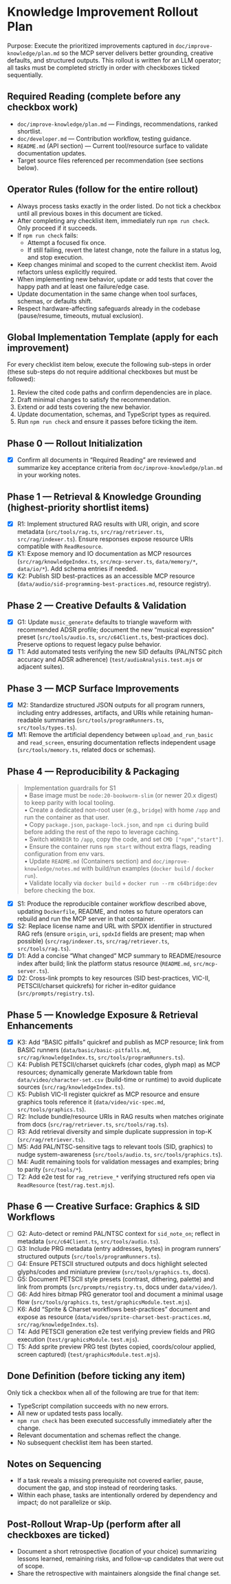 # Knowledge Improvement Rollout Plan

Purpose: Execute the prioritized improvements captured in `doc/improve-knowledge/plan.md` so the MCP server delivers better grounding, creative defaults, and structured outputs. This rollout is written for an LLM operator; all tasks must be completed strictly in order with checkboxes ticked sequentially.

## Required Reading (complete before any checkbox work)

- `doc/improve-knowledge/plan.md` — Findings, recommendations, ranked shortlist.
- `doc/developer.md` — Contribution workflow, testing guidance.
- `README.md` (API section) — Current tool/resource surface to validate documentation updates.
- Target source files referenced per recommendation (see sections below).

## Operator Rules (follow for the entire rollout)

- Always process tasks exactly in the order listed. Do not tick a checkbox until all previous boxes in this document are ticked.
- After completing any checklist item, immediately run `npm run check`. Only proceed if it succeeds.
- If `npm run check` fails:
  - Attempt a focused fix once.
  - If still failing, revert the latest change, note the failure in a status log, and stop execution.
- Keep changes minimal and scoped to the current checklist item. Avoid refactors unless explicitly required.
- When implementing new behavior, update or add tests that cover the happy path and at least one failure/edge case.
- Update documentation in the same change when tool surfaces, schemas, or defaults shift.
- Respect hardware-affecting safeguards already in the codebase (pause/resume, timeouts, mutual exclusion).

## Global Implementation Template (apply for each improvement)

For every checklist item below, execute the following sub-steps in order (these sub-steps do not require additional checkboxes but must be followed):

1. Review the cited code paths and confirm dependencies are in place.
2. Draft minimal changes to satisfy the recommendation.
3. Extend or add tests covering the new behavior.
4. Update documentation, schemas, and TypeScript types as required.
5. Run `npm run check` and ensure it passes before ticking the item.

## Phase 0 — Rollout Initialization

- [x] Confirm all documents in “Required Reading” are reviewed and summarize key acceptance criteria from `doc/improve-knowledge/plan.md` in your working notes.

## Phase 1 — Retrieval & Knowledge Grounding (highest-priority shortlist items)

- [x] R1: Implement structured RAG results with URI, origin, and score metadata (`src/tools/rag.ts`, `src/rag/retriever.ts`, `src/rag/indexer.ts`). Ensure responses expose resource URIs compatible with `ReadResource`.
- [x] K1: Expose memory and IO documentation as MCP resources (`src/rag/knowledgeIndex.ts`, `src/mcp-server.ts`, `data/memory/*`, `data/io/*`). Add schema entries if needed.
- [x] K2: Publish SID best-practices as an accessible MCP resource (`data/audio/sid-programming-best-practices.md`, resource registry).

## Phase 2 — Creative Defaults & Validation

- [x] G1: Update `music_generate` defaults to triangle waveform with recommended ADSR profile; document the new “musical expression” preset (`src/tools/audio.ts`, `src/c64Client.ts`, best-practices doc). Preserve options to request legacy pulse behavior.
- [x] T1: Add automated tests verifying the new SID defaults (PAL/NTSC pitch accuracy and ADSR adherence) (`test/audioAnalysis.test.mjs` or adjacent suites).

## Phase 3 — MCP Surface Improvements

- [x] M2: Standardize structured JSON outputs for all program runners, including entry addresses, artifacts, and URIs while retaining human-readable summaries (`src/tools/programRunners.ts`, `src/tools/types.ts`).
- [x] M1: Remove the artificial dependency between `upload_and_run_basic` and `read_screen`, ensuring documentation reflects independent usage (`src/tools/memory.ts`, related docs or schemas).

## Phase 4 — Reproducibility & Packaging

> Implementation guardrails for S1  
> • Base image must be `node:20-bookworm-slim` (or newer 20.x digest) to keep parity with local tooling.  
> • Create a dedicated non-root user (e.g., `bridge`) with home `/app` and run the container as that user.  
> • Copy `package.json`, `package-lock.json`, and `npm ci` during build before adding the rest of the repo to leverage caching.  
> • Switch `WORKDIR` to `/app`, copy the code, and set `CMD ["npm","start"]`.  
> • Ensure the container runs `npm start` without extra flags, reading configuration from env vars.  
> • Update `README.md` (Containers section) and `doc/improve-knowledge/notes.md` with build/run examples (`docker build` / `docker run`).  
> • Validate locally via `docker build` + `docker run --rm c64bridge:dev` before checking the box.

- [x] S1: Produce the reproducible container workflow described above, updating `Dockerfile`, README, and notes so future operators can rebuild and run the MCP server in that container.
- [x] S2: Replace license name and URL with SPDX identifier in structured RAG refs (ensure `origin`, `uri`, `spdxId` fields are present; map when possible) (`src/rag/indexer.ts`, `src/rag/retriever.ts`, `src/tools/rag.ts`).
- [x] D1: Add a concise “What changed” MCP summary to README/resource index after build; link the platform status resource (`README.md`, `src/mcp-server.ts`).
- [x] D2: Cross-link prompts to key resources (SID best-practices, VIC-II, PETSCII/charset quickrefs) for richer in-editor guidance (`src/prompts/registry.ts`).

## Phase 5 — Knowledge Exposure & Retrieval Enhancements

- [x] K3: Add “BASIC pitfalls” quickref and publish as MCP resource; link from BASIC runners (`data/basic/basic-pitfalls.md`, `src/rag/knowledgeIndex.ts`, `src/tools/programRunners.ts`).
- [ ] K4: Publish PETSCII/charset quickrefs (char codes, glyph map) as MCP resources; dynamically generate Markdown table from `data/video/character-set.csv` (build-time or runtime) to avoid duplicate sources (`src/rag/knowledgeIndex.ts`).
- [ ] K5: Publish VIC-II register quickref as MCP resource and ensure graphics tools reference it (`data/video/vic-spec.md`, `src/tools/graphics.ts`).
- [ ] R2: Include bundle/resource URIs in RAG results when matches originate from docs (`src/rag/retriever.ts`, `src/tools/rag.ts`).
- [ ] R3: Add retrieval diversity and simple duplicate suppression in top-K (`src/rag/retriever.ts`).
- [ ] M5: Add PAL/NTSC-sensitive tags to relevant tools (SID, graphics) to nudge system-awareness (`src/tools/audio.ts`, `src/tools/graphics.ts`).
- [ ] M4: Audit remaining tools for validation messages and examples; bring to parity (`src/tools/*`).
- [ ] T2: Add e2e test for `rag_retrieve_*` verifying structured refs open via `ReadResource` (`test/rag.test.mjs`).

## Phase 6 — Creative Surface: Graphics & SID Workflows

- [ ] G2: Auto-detect or remind PAL/NTSC context for `sid_note_on`; reflect in metadata (`src/c64Client.ts`, `src/tools/audio.ts`).
- [ ] G3: Include PRG metadata (entry addresses, bytes) in program runners’ structured outputs (`src/tools/programRunners.ts`).
- [ ] G4: Ensure PETSCII structured outputs and docs highlight selected glyphs/codes and miniature preview (`src/tools/graphics.ts`, docs).
- [ ] G5: Document PETSCII style presets (contrast, dithering, palette) and link from prompts (`src/prompts/registry.ts`, docs under `data/video/`).
- [ ] G6: Add hires bitmap PRG generator tool and document a minimal usage flow (`src/tools/graphics.ts`, `test/graphicsModule.test.mjs`).
- [ ] K6: Add “Sprite & Charset workflows best-practices” document and expose as resource (`data/video/sprite-charset-best-practices.md`, `src/rag/knowledgeIndex.ts`).
- [ ] T4: Add PETSCII generation e2e test verifying preview fields and PRG execution (`test/graphicsModule.test.mjs`).
- [ ] T5: Add sprite preview PRG test (bytes copied, coords/colour applied, screen captured) (`test/graphicsModule.test.mjs`).

## Done Definition (before ticking any item)

Only tick a checkbox when all of the following are true for that item:

- TypeScript compilation succeeds with no new errors.
- All new or updated tests pass locally.
- `npm run check` has been executed successfully immediately after the change.
- Relevant documentation and schemas reflect the change.
- No subsequent checklist item has been started.

## Notes on Sequencing

- If a task reveals a missing prerequisite not covered earlier, pause, document the gap, and stop instead of reordering tasks.
- Within each phase, tasks are intentionally ordered by dependency and impact; do not parallelize or skip.

## Post-Rollout Wrap-Up (perform after all checkboxes are ticked)

- Document a short retrospective (location of your choice) summarizing lessons learned, remaining risks, and follow-up candidates that were out of scope.
- Share the retrospective with maintainers alongside the final change set.
